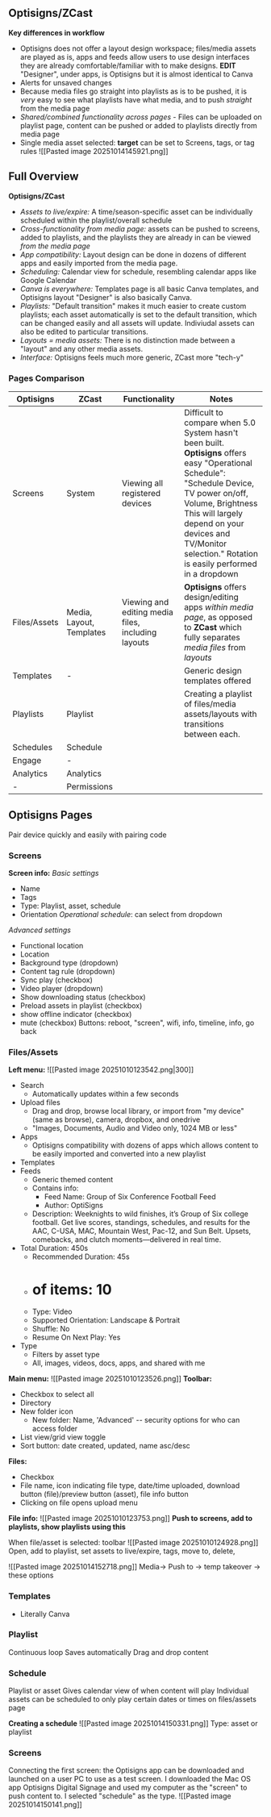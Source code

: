 ## Optisigns/ZCast

**Key differences in workflow**
- Optisigns does not offer a layout design workspace; files/media assets are played as is, apps and feeds allow users to use design interfaces they are already comfortable/familiar with to make designs. **EDIT** "Designer", under apps, is Optisigns but it is almost identical to Canva
- Alerts for unsaved changes
- Because media files go straight into playlists as is to be pushed, it is *very* easy to see what playlists have what media, and to push *straight* from the media page
- *Shared/combined functionality across pages* - Files can be uploaded on playlist page, content can be pushed or added to playlists directly from media page
- Single media asset selected: **target** can be set to Screens, tags, or tag rules
![[Pasted image 20251014145921.png]]
## Full Overview
**Optisigns/ZCast**

- *Assets to live/expire:* A time/season-specific asset can be individually scheduled within the playlist/overall schedule
- *Cross-functionality from media page:* assets can be pushed to screens, added to playlists, and the playlists they are already in can be viewed *from the media page*
- *App compatibility:* Layout design can be done in dozens of different apps and easily imported from the media page. 
- *Scheduling:* Calendar view for schedule, resembling calendar apps like Google Calendar
- *Canva is everywhere:* Templates page is all basic Canva templates, and Optisigns layout "Designer" is also basically Canva. 
- *Playlists:* "Default transition" makes it much easier to create custom playlists; each asset automatically is set to the default transition, which can be changed easily and all assets will update. Indiviudal assets can also be edited to particular transitions. 
- *Layouts = media assets:* There is no distinction made between a "layout" and any other media assets.
- *Interface:* Optisigns feels much more generic, ZCast more "tech-y"


### Pages Comparison

| **Optisigns** | **ZCast**                | Functionality                                      | Notes                                                                                                                                                                                                                                                                          |
| ------------- | ------------------------ | -------------------------------------------------- | ------------------------------------------------------------------------------------------------------------------------------------------------------------------------------------------------------------------------------------------------------------------------------ |
| Screens       | System                   | Viewing all registered devices                     | Difficult to compare when 5.0 System hasn't been built. **Optisigns** offers easy "Operational Schedule": "Schedule Device, TV power on/off, Volume, Brightness This will largely depend on your devices and TV/Monitor selection." Rotation is easily performed in a dropdown |
| Files/Assets  | Media, Layout, Templates | Viewing and editing media files, including layouts | **Optisigns** offers design/editing apps *within media page*, as opposed to **ZCast** which fully separates *media files* from *layouts*                                                                                                                                       |
| Templates     | -                        |                                                    | Generic design templates offered                                                                                                                                                                                                                                               |
| Playlists     | Playlist                 |                                                    | Creating a playlist of files/media assets/layouts with transitions between each.                                                                                                                                                                                               |
| Schedules     | Schedule                 |                                                    |                                                                                                                                                                                                                                                                                |
| Engage        | -                        |                                                    |                                                                                                                                                                                                                                                                                |
| Analytics     | Analytics                |                                                    |                                                                                                                                                                                                                                                                                |
| -             | Permissions              |                                                    |                                                                                                                                                                                                                                                                                |



## Optisigns Pages

Pair device quickly and easily with pairing code
### Screens
**Screen info:** 
*Basic settings*
- Name
- Tags
- Type: Playlist, asset, schedule
- Orientation
*Operational schedule*: can select from dropdown

*Advanced settings*
- Functional location
- Location
- Background type (dropdown)
- Content tag rule (dropdown)
- Sync play (checkbox)
- Video player (dropdown)
- Show downloading status (checkbox)
- Preload assets in playlist (checkbox)
- show offline indicator (checkbox)
- mute (checkbox)
Buttons: reboot, "screen", wifi, info, timeline, info, go back

### Files/Assets
**Left menu:** 
![[Pasted image 20251010123542.png|300]]
- Search
	- Automatically updates within a few seconds
- Upload files
	- Drag and drop, browse local library, or import from "my device" (same as browse), camera, dropbox, and onedrive 
	- "Images, Documents, Audio and Video only, 1024 MB or less"
- Apps 
	- Optisigns compatibility with dozens of apps which allows content to be easily imported and converted into a new playlist
- Templates
- Feeds
	- Generic themed content
	- Contains info: 
		- Feed Name: Group of Six Conference Football Feed
		- Author: OptiSigns
	- Description: Weeknights to wild finishes, it’s Group of Six college football. Get live scores, standings, schedules, and results for the AAC, C-USA, MAC, Mountain West, Pac-12, and Sun Belt. Upsets, comebacks, and clutch moments—delivered in real time.
- Total Duration: 450s
	- Recommended Duration: 45s
	-  # of items: 10
	- Type: Video
	- Supported Orientation: Landscape & Portrait
	- Shuffle: No
	- Resume On Next Play: Yes
- Type
	- Filters by asset type
	- All, images, videos, docs, apps, and shared with me 

**Main menu:** 
![[Pasted image 20251010123526.png]]
**Toolbar:** 
- Checkbox to select all 
- Directory 
- New folder icon
	- New folder: Name, 'Advanced' -- security options for who can access folder
- List view/grid view toggle
- Sort button: date created, updated, name asc/desc

**Files:**
- Checkbox 
- File name, icon indicating file type, date/time uploaded, download button (file)/preview button (asset), file info button 
- Clicking on file opens upload menu

**File info:**
![[Pasted image 20251010123753.png]]
**Push to screens, add to playlists, show playlists using this**

When file/asset is selected: toolbar
![[Pasted image 20251010124928.png]]
Open, add to playlist, set assets to live/expire, tags, move to, delete, 


![[Pasted image 20251014152718.png]]
Media→ Push to → temp takeover → these options
### Templates
- Literally Canva

### Playlist
Continuous loop 
Saves automatically
Drag and drop content
### Schedule
Playlist or asset
Gives calendar view of when content will play
Individual assets can be scheduled to only play certain dates or times on files/assets page

**Creating a schedule**
![[Pasted image 20251014150331.png]]
Type: asset or playlist


### Screens
Connecting the first screen: the Optisigns app can be downloaded and launched on a user PC to use as a test screen. I downloaded the Mac OS app Optisigns Digital Signage and used my computer as the "screen" to push content to. I selected "schedule" as the type.
![[Pasted image 20251014150141.png]]


